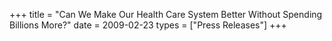 +++
title = "Can We Make Our Health Care System Better Without Spending Billions More?"
date = 2009-02-23
types = ["Press Releases"]
+++
